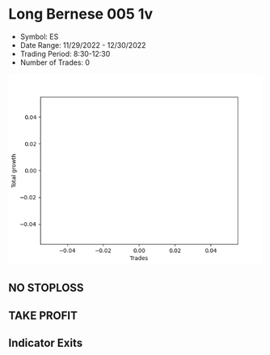# Long Bernese 005 1v 
- Symbol: ES
- Date Range: 11/29/2022 - 12/30/2022
- Trading Period: 8:30-12:30
- Number of Trades: 0

![Plot](LongBernese0051vES.png)
## NO STOPLOSS














## TAKE PROFIT











## Indicator Exits

